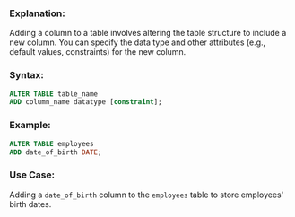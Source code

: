 ### **Explanation:**
Adding a column to a table involves altering the table structure to include a new column. You can specify the data type and other attributes (e.g., default values, constraints) for the new column.

### **Syntax:**
```sql
ALTER TABLE table_name
ADD column_name datatype [constraint];
```

### **Example:**
```sql
ALTER TABLE employees
ADD date_of_birth DATE;
```

### **Use Case:**
Adding a `date_of_birth` column to the `employees` table to store employees' birth dates.
